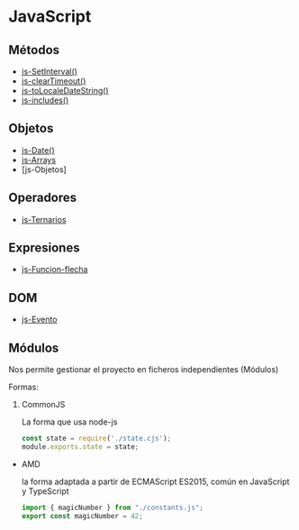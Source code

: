 # JavaScript

## Métodos

* [js-SetInterval()](https://github.com/altaskur/Apuntes/blob/main/lenguajes/JavaScript/js-SetInterval().md)
* [js-clearTimeout()](https://github.com/altaskur/Apuntes/blob/main/lenguajes/JavaScript/js-ClearTimeout().md)
* [js-toLocaleDateString()](https://github.com/altaskur/Apuntes/blob/main/lenguajes/JavaScript/js-ToLocaleDateString().md)
* [js-includes()](https://github.com/altaskur/Apuntes/blob/main/lenguajes/JavaScript/js-Includes().md)

## Objetos

* [js-Date()](https://github.com/altaskur/Apuntes/blob/main/lenguajes/JavaScript/js-Date().md)
* [js-Arrays](https://github.com/altaskur/Apuntes/blob/main/lenguajes/JavaScript/js-Arrays().md)
* [js-Objetos]

## Operadores

* [js-Ternarios](https://github.com/altaskur/Apuntes/blob/main/lenguajes/JavaScript/js-SetInterval().md)

## Expresiones

* [js-Funcion-flecha](https://github.com/altaskur/Apuntes/blob/main/lenguajes/JavaScript/js-Funcion-flecha().md)

## DOM

* [js-Evento](https://github.com/altaskur/Apuntes/blob/main/lenguajes/JavaScript/js-Evento.md)

## Módulos

Nos permite gestionar el proyecto en ficheros independientes (Módulos)

Formas:

1. CommonJS

    La forma que usa node-js

    ```js
    const state = require('./state.cjs');
    module.exports.state = state;
    ```

* AMD

    la forma adaptada a partir de ECMAScript ES2015, común en
    JavaScript y TypeScript

    ```js
    import { magicNumber } from "./constants.js";
    export const magicNumber = 42;
    ```
